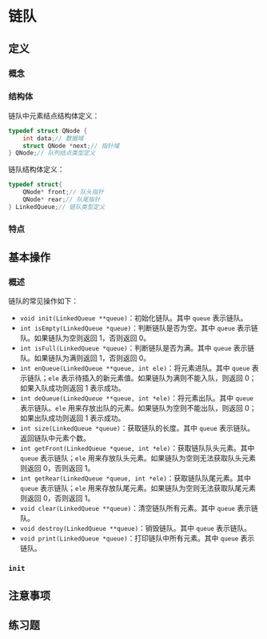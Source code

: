 # 链队

## 定义

### 概念



### 结构体

链队中元素结点结构体定义：

```c
typedef struct QNode {
    int data;// 数据域
    struct QNode *next;// 指针域
} QNode;// 队列结点类型定义
```

链队结构体定义：

```c
typedef struct{
    QNode* front;// 队头指针
    QNode* rear;// 队尾指针
} LinkedQueue;// 链队类型定义
```







### 特点



## 基本操作

### 概述

链队的常见操作如下：

- `void init(LinkedQueue **queue)`：初始化链队。其中 `queue` 表示链队。
- `int isEmpty(LinkedQueue *queue)`：判断链队是否为空。其中 `queue` 表示链队。如果链队为空则返回 1，否则返回 0。
- `int isFull(LinkedQueue *queue)`：判断链队是否为满。其中 `queue` 表示链队。如果链队为满则返回 1，否则返回 0。
- `int enQueue(LinkedQueue **queue, int ele)`：将元素进队。其中 `queue` 表示链队；`ele` 表示待插入的新元素值。如果链队为满则不能入队，则返回 0；如果入队成功则返回 1 表示成功。
- `int deQueue(LinkedQueue **queue, int *ele)`：将元素出队。其中 `queue` 表示链队。`ele` 用来存放出队的元素。如果链队为空则不能出队，则返回 0；如果出队成功则返回 1 表示成功。
- `int size(LinkedQueue *queue)`：获取链队的长度。其中 `queue` 表示链队。返回链队中元素个数。
- `int getFront(LinkedQueue *queue, int *ele)`：获取链队队头元素。其中 `queue` 表示链队；`ele` 用来存放队头元素。如果链队为空则无法获取队头元素则返回 0，否则返回 1。
- `int getRear(LinkedQueue *queue, int *ele)`：获取链队队尾元素。其中 `queue` 表示链队；`ele` 用来存放队尾元素。如果链队为空则无法获取队尾元素则返回 0，否则返回 1。
- `void clear(LinkedQueue **queue)`：清空链队所有元素。其中 `queue` 表示链队。
- `void destroy(LinkedQueue **queue)`：销毁链队。其中 `queue` 表示链队。
- `void print(LinkedQueue *queue)`：打印链队中所有元素。其中 `queue` 表示链队。



### `init`



## 注意事项



## 练习题